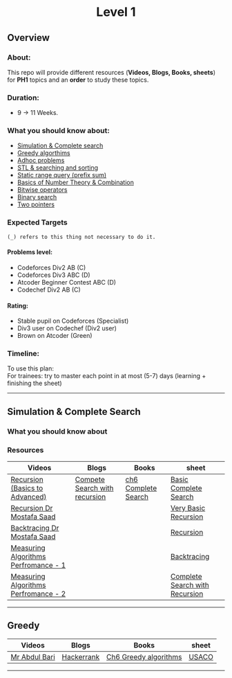<h1 align = "center"> Level 1 </h1>

## Overview
### About:
This repo will provide different resources (**Videos, Blogs, Books, sheets**) for **PH1** topics and an **order** to study these topics.
### Duration:
- 9 &rarr; 11 Weeks.
### What you should know about: 
- [Simulation & Complete search]()
- [Greedy algorthims]()
- [Adhoc problems]()
- [STL & searching and sorting]()
- [Static range query (prefix sum)]()
- [Basics of Number Theory & Combination]()
- [Bitwise operators]()
- [Binary search]()
- [Two pointers]()
### Expected Targets
``(_) refers to this thing not necessary to do it.``
#### Problems level:
- Codeforces Div2 AB (C) 
- Codeforces Div3 ABC (D)
- Atcoder Beginner Contest ABC (D)
- Codechef Div2 AB (C)
#### Rating:
- Stable pupil on Codeforces (Specialist)
- Div3 user on Codechef (Div2 user)
- Brown on Atcoder (Green)

### Timeline:
To use this plan:
<br> 
For trainees: try to master each point in at most (5-7) days (learning + finishing the sheet)
***
## Simulation & Complete Search 
### What you should know about 

### Resources
|Videos|Blogs|Books|sheet|
|------|-----|-----|----|
|[Recursion (Basics to Advanced)](https://www.youtube.com/playlist?list=PLgUwDviBIf0rGlzIn_7rsaR2FQ5e6ZOL9) | [Compete Search with recursion](https://usaco.guide/bronze/complete-rec?lang=cpp)| [ch6 Complete Search](https://darrenyao.com/usacobook/cpp.pdf#page=27) |  [Basic Complete Search](https://usaco.guide/bronze/intro-complete?lang=cpp) |
|[Recursion Dr Mostafa Saad](https://www.youtube.com/watch?v=hyk46UmJPS4&ab_channel=ArabicCompetitiveProgramming)| | | [Very Basic Recursion](https://codeforces.com/group/MWSDmqGsZm/contest/223339)|
|[Backtracing  Dr Mostafa Saad](https://www.youtube.com/watch?v=hLXVhRzqq18&ab_channel=ArabicCompetitiveProgramming)|  | | [Recursion](https://codeforces.com/group/gA8A93jony/contest/269931)|
|[Measuring Algorithms Perfromance - 1 ](https://www.youtube.com/watch?v=EQzmtn4PzYQ&ab_channel=ArabicCompetitiveProgramming) | | |[Backtracing](https://codeforces.com/group/gA8A93jony/contest/270592)|
|[Measuring Algorithms Perfromance - 2](https://www.youtube.com/watch?v=ZNYQrKpR42g&ab_channel=ArabicCompetitiveProgramming) | | | [Complete Search with Recursion](https://usaco.guide/bronze/complete-rec?lang=cpp)|
***
## Greedy 
|Videos|Blogs|Books|sheet|
|------|-----|-----|----|
|[Mr Abdul Bari](https://www.youtube.com/watch?v=ARvQcqJ_-NY&ab_channel=AbdulBari)|[Hackerrank](https://www.hackerearth.com/practice/algorithms/greedy/basics-of-greedy)|[Ch6 Greedy algorithms](https://cses.fi/book/book.pdf)|[USACO](https://usaco.guide/bronze/intro-greedy?lang=cpp)
***
